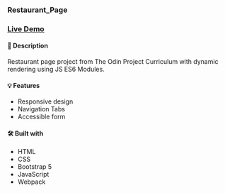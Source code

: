 ### Restaurant_Page


### [Live Demo](https://sizwemalobola.github.io/restaurant_page/dist/index.html#)


#### 📝 Description
Restaurant page project from The Odin Project Curriculum with dynamic rendering using JS ES6 Modules. 

#### 💡 Features
 * Responsive design
 * Navigation Tabs
 * Accessible form

#### 🛠️ Built with
 * HTML
 * CSS
 * Bootstrap 5
 * JavaScript
 * Webpack
